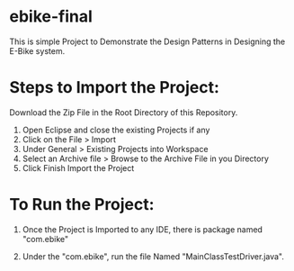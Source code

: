 # ebike-final

This is simple Project to Demonstrate the Design Patterns in Designing the E-Bike system.

# Steps to Import the Project:

Download the Zip File in the Root Directory of this Repository.

1) Open Eclipse and close the existing Projects if any
2) Click on the File > Import
3) Under General > Existing Projects into Workspace
4) Select an Archive file > Browse to the Archive File in you Directory
5) Click Finish Import the Project

# To Run the Project:
1) Once the Project is Imported to any IDE, there is package named "com.ebike"

2) Under the "com.ebike", run the file Named "MainClassTestDriver.java".

